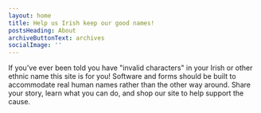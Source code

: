 ```yaml
---
layout: home
title: Help us Irish keep our good names!
postsHeading: About
archiveButtonText: archives
socialImage: ''
---
```

If you've ever been told you have "invalid characters" in your Irish or other ethnic name this site is for you! Software and forms should be built to accommodate real human names rather than the other way around. Share your story, learn what you can do, and shop our site to help support the cause.

